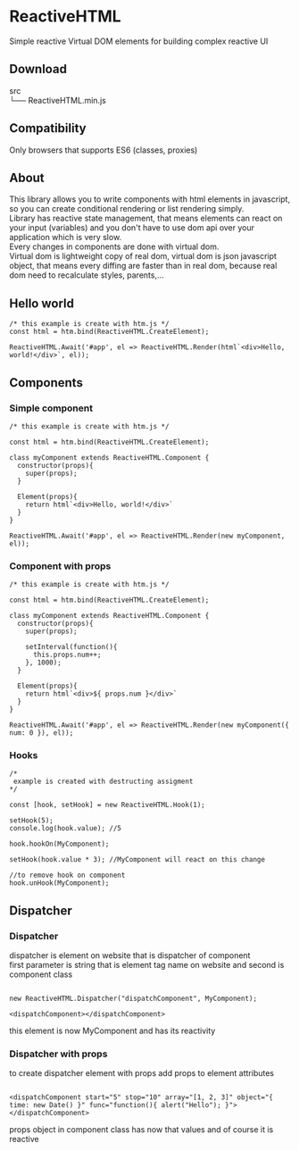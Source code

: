 # ReactiveHTML
Simple reactive Virtual DOM elements for building complex reactive UI

## Download

src  
 └── ReactiveHTML.min.js
 
 ## Compatibility   
 Only browsers that supports ES6 (classes, proxies)   
 
 ## About
 This library allows you to write components with html elements in javascript, so you can create conditional rendering or list rendering simply.   
 Library has reactive state management, that means elements can react on your input (variables) and you don't have to use dom api over your application which is very slow.    
 Every changes in components are done with virtual dom.    
 Virtual dom is lightweight copy of real dom, virtual dom is json javascript object, that means every diffing are faster than in real dom, because real dom need to recalculate styles, parents,...    
 
 ## Hello world
 ```
 /* this example is create with htm.js */
 const html = htm.bind(ReactiveHTML.CreateElement);
 
 ReactiveHTML.Await('#app', el => ReactiveHTML.Render(html`<div>Hello, world!</div>`, el));
 ```
 
 ## Components
 ### Simple component
 ```
 /* this example is create with htm.js */

 const html = htm.bind(ReactiveHTML.CreateElement);
 
 class myComponent extends ReactiveHTML.Component {
   constructor(props){
     super(props);
   }
   
   Element(props){
     return html`<div>Hello, world!</div>`
   }
 }
 
 ReactiveHTML.Await('#app', el => ReactiveHTML.Render(new myComponent, el));
 ```
 
 ### Component with props
 ```
 /* this example is create with htm.js */

 const html = htm.bind(ReactiveHTML.CreateElement);
 
 class myComponent extends ReactiveHTML.Component {
   constructor(props){
     super(props);
     
     setInterval(function(){
       this.props.num++;
     }, 1000);
   }
   
   Element(props){
     return html`<div>${ props.num }</div>`
   }
 }
 
 ReactiveHTML.Await('#app', el => ReactiveHTML.Render(new myComponent({ num: 0 }), el));
 ```

 ### Hooks
 ```
 /*
  example is created with destructing assigment
 */
 
 const [hook, setHook] = new ReactiveHTML.Hook(1);
 
 setHook(5);
 console.log(hook.value); //5
 
 hook.hookOn(MyComponent);
 
 setHook(hook.value * 3); //MyComponent will react on this change
 
 //to remove hook on component
 hook.unHook(MyComponent);

 ```
## Dispatcher
### Dispatcher 
dispatcher is element on website that is dispatcher of component   
first parameter is string that is element tag name on website and second is component class
```

new ReactiveHTML.Dispatcher("dispatchComponent", MyComponent);

<dispatchComponent></dispatchComponent>

```   
this element is now MyComponent and has its reactivity   

### Dispatcher with props

to create dispatcher element with props add props to element attributes   
```

<dispatchComponent start="5" stop="10" array="[1, 2, 3]" object="{ time: new Date() }" func="function(){ alert("Hello"); }"></dispatchComponent>

```
props object in component class has now that values and of course it is reactive

